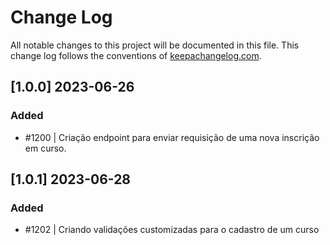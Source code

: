 # Change Log
All notable changes to this project will be documented in this file. This change log follows the conventions of [keepachangelog.com](http://keepachangelog.com/).

## [1.0.0] 2023-06-26
### Added
- #1200 | Criação endpoint para enviar requisição de uma nova inscrição em curso.

## [1.0.1] 2023-06-28
### Added
- #1202 | Criando validações customizadas para o cadastro de um curso
